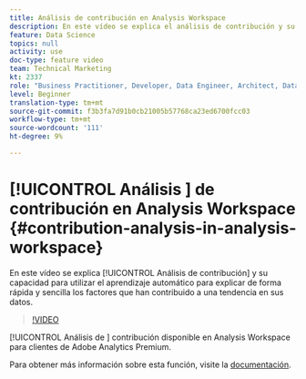 ```yaml
---
title: Análisis de contribución en Analysis Workspace
description: En este vídeo se explica el análisis de contribución y su capacidad para utilizar el aprendizaje automático para explicar rápida y fácilmente los factores que han contribuido a una tendencia en los datos.
feature: Data Science
topics: null
activity: use
doc-type: feature video
team: Technical Marketing
kt: 2337
role: "Business Practitioner, Developer, Data Engineer, Architect, Data Architect, Administrator, Leader"
level: Beginner
translation-type: tm+mt
source-git-commit: f3b3fa7d91b0cb21005b57768ca23ed6700fcc03
workflow-type: tm+mt
source-wordcount: '111'
ht-degree: 9%

---
```



# [!UICONTROL Análisis ] de contribución en Analysis Workspace  {#contribution-analysis-in-analysis-workspace}

En este vídeo se explica [!UICONTROL Análisis de contribución] y su capacidad para utilizar el aprendizaje automático para explicar de forma rápida y sencilla los factores que han contribuido a una tendencia en sus datos.

>[!VIDEO](https://video.tv.adobe.com/v/25443/?quality=12)

[!UICONTROL Análisis de ] contribución disponible en Analysis Workspace para clientes de Adobe Analytics Premium.

Para obtener más información sobre esta función, visite la [documentación](https://marketing.adobe.com/resources/help/es_ES/analytics/analysis-workspace/anomaly_detection.html).
